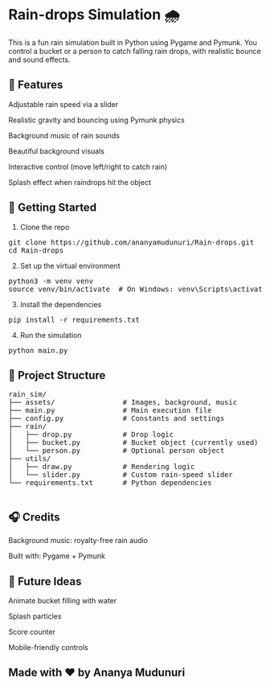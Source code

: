 # Rain-drops Simulation 🌧️

This is a fun rain simulation built in Python using Pygame and Pymunk. You control a bucket or a person to catch falling rain drops, with realistic bounce and sound effects.

## 🎨 Features

Adjustable rain speed via a slider

Realistic gravity and bouncing using Pymunk physics

Background music of rain sounds

Beautiful background visuals

Interactive control (move left/right to catch rain)

Splash effect when raindrops hit the object

## 🚀 Getting Started

1. Clone the repo

<pre>git clone https://github.com/ananyamudunuri/Rain-drops.git
cd Rain-drops </pre>

2. Set up the virtual environment

<pre>python3 -m venv venv
source venv/bin/activate  # On Windows: venv\Scripts\activate </pre>

3. Install the dependencies

<pre>pip install -r requirements.txt </pre>

4. Run the simulation

<pre>python main.py</pre>

## 📁 Project Structure
<pre>rain_sim/
├── assets/                # Images, background, music
├── main.py                # Main execution file
├── config.py              # Constants and settings
├── rain/
│   ├── drop.py            # Drop logic
│   ├── bucket.py          # Bucket object (currently used)
│   └── person.py          # Optional person object
├── utils/
│   ├── draw.py            # Rendering logic
│   └── slider.py          # Custom rain-speed slider
└── requirements.txt       # Python dependencies 
  </pre>

## 🎧 Credits

Background music: royalty-free rain audio

Built with: Pygame + Pymunk

## 🚀 Future Ideas

Animate bucket filling with water

Splash particles

Score counter

Mobile-friendly controls

## Made with ❤️ by Ananya Mudunuri

